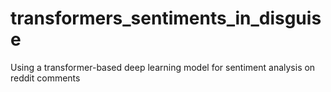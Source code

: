 # transformers_sentiments_in_disguise
Using a transformer-based deep learning model for sentiment analysis on reddit comments
